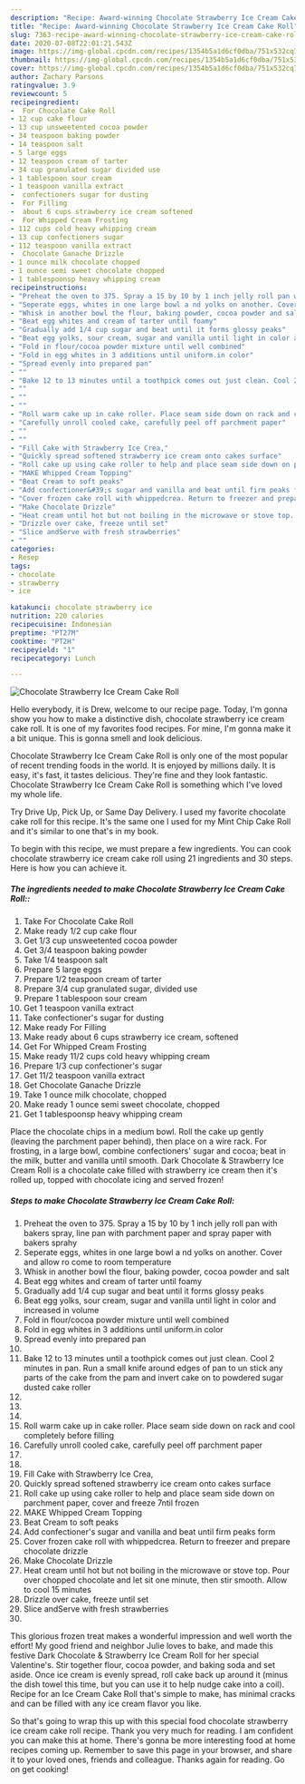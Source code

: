 ```yaml
---
description: "Recipe: Award-winning Chocolate Strawberry Ice Cream Cake Roll"
title: "Recipe: Award-winning Chocolate Strawberry Ice Cream Cake Roll"
slug: 7363-recipe-award-winning-chocolate-strawberry-ice-cream-cake-roll
date: 2020-07-08T22:01:21.543Z
image: https://img-global.cpcdn.com/recipes/1354b5a1d6cf0dba/751x532cq70/chocolate-strawberry-ice-cream-cake-roll-recipe-main-photo.jpg
thumbnail: https://img-global.cpcdn.com/recipes/1354b5a1d6cf0dba/751x532cq70/chocolate-strawberry-ice-cream-cake-roll-recipe-main-photo.jpg
cover: https://img-global.cpcdn.com/recipes/1354b5a1d6cf0dba/751x532cq70/chocolate-strawberry-ice-cream-cake-roll-recipe-main-photo.jpg
author: Zachary Parsons
ratingvalue: 3.9
reviewcount: 5
recipeingredient:
-  For Chocolate Cake Roll
- 12 cup cake flour
- 13 cup unsweetented cocoa powder
- 34 teaspoon baking powder
- 14 teaspoon salt
- 5 large eggs
- 12 teaspoon cream of tarter
- 34 cup granulated sugar divided use
- 1 tablespoon sour cream
- 1 teaspoon vanilla extract
-  confectioners sugar for dusting
-  For Filling
-  about 6 cups strawberry ice cream softened
-  For Whipped Cream Frosting
- 112 cups cold heavy whipping cream
- 13 cup confectioners sugar
- 112 teaspoon vanilla extract
-  Chocolate Ganache Drizzle
- 1 ounce milk chocolate chopped
- 1 ounce semi sweet chocolate chopped
- 1 tablespoonsp heavy whipping cream
recipeinstructions:
- "Preheat the oven to 375. Spray a 15 by 10 by 1 inch jelly roll pan with bakers spray, line pan with parchment paper and spray paper with bakers sprahy"
- "Seperate eggs, whites in one large bowl a nd yolks on another. Cover and allow ro come to room temperature"
- "Whisk in another bowl the flour, baking powder, cocoa powder and salt"
- "Beat egg whites and cream of tarter until foamy"
- "Gradually add 1/4 cup sugar and beat until it forms glossy peaks"
- "Beat egg yolks, sour cream, sugar and vanilla until light in color and increased in volume"
- "Fold in flour/cocoa powder mixture until well combined"
- "Fold in egg whites in 3 additions until uniform.in color"
- "Spread evenly into prepared pan"
- ""
- "Bake 12 to 13 minutes until a toothpick comes out just clean. Cool 2 minutes in pan. Run a small knife around edges of pan to un stick any parts of the cake from the pam and invert cake on to powdered sugar dusted cake roller"
- ""
- ""
- ""
- "Roll warm cake up in cake roller. Place seam side down on rack and cool completely before filling"
- "Carefully unroll cooled cake, carefully peel off parchment paper"
- ""
- ""
- "Fill Cake with Strawberry Ice Crea,"
- "Quickly spread softened strawberry ice cream onto cakes surface"
- "Roll cake up using cake roller to help and place seam side down on parchment paper, cover and freeze 7ntil frozen"
- "MAKE Whipped Cream Topping"
- "Beat Cream to soft peaks"
- "Add confectioner&#39;s sugar and vanilla and beat until firm peaks form"
- "Cover frozen cake roll with whippedcrea. Return to freezer and prepare chocolate drizzle"
- "Make Chocolate Drizzle"
- "Heat cream until hot but not boiling in the microwave or stove top. Pour over chopped chocolate and let sit one minute, then stir smooth. Allow to cool 15 minutes"
- "Drizzle over cake, freeze until set"
- "Slice andServe with fresh strawberries"
- ""
categories:
- Resep
tags:
- chocolate
- strawberry
- ice

katakunci: chocolate strawberry ice
nutrition: 220 calories
recipecuisine: Indonesian
preptime: "PT27M"
cooktime: "PT2H"
recipeyield: "1"
recipecategory: Lunch

---
```



![Chocolate Strawberry Ice Cream Cake Roll](https://img-global.cpcdn.com/recipes/1354b5a1d6cf0dba/751x532cq70/chocolate-strawberry-ice-cream-cake-roll-recipe-main-photo.jpg)

Hello everybody, it is Drew, welcome to our recipe page. Today, I'm gonna show you how to make a distinctive dish, chocolate strawberry ice cream cake roll. It is one of my favorites food recipes. For mine, I'm gonna make it a bit unique. This is gonna smell and look delicious.

Chocolate Strawberry Ice Cream Cake Roll is only one of the most popular of recent trending foods in the world. It is enjoyed by millions daily. It is easy, it's fast, it tastes delicious. They're fine and they look fantastic. Chocolate Strawberry Ice Cream Cake Roll is something which I've loved my whole life.

Try Drive Up, Pick Up, or Same Day Delivery. I used my favorite chocolate cake roll for this recipe. It&#39;s the same one I used for my Mint Chip Cake Roll and it&#39;s similar to one that&#39;s in my book.


To begin with this recipe, we must prepare a few ingredients. You can cook chocolate strawberry ice cream cake roll using 21 ingredients and 30 steps. Here is how you can achieve it.

##### The ingredients needed to make Chocolate Strawberry Ice Cream Cake Roll::

1. Take  For Chocolate Cake Roll
1. Make ready 1/2 cup cake flour
1. Get 1/3 cup unsweetented cocoa powder
1. Get 3/4 teaspoon baking powder
1. Take 1/4 teaspoon salt
1. Prepare 5 large eggs
1. Prepare 1/2 teaspoon cream of tarter
1. Prepare 3/4 cup granulated sugar, divided use
1. Prepare 1 tablespoon sour cream
1. Get 1 teaspoon vanilla extract
1. Take  confectioner&#39;s sugar for dusting
1. Make ready  For Filling
1. Make ready  about 6 cups strawberry ice cream, softened
1. Get  For Whipped Cream Frosting
1. Make ready 11/2 cups cold heavy whipping cream
1. Prepare 1/3 cup confectioner&#39;s sugar
1. Get 11/2 teaspoon vanilla extract
1. Get  Chocolate Ganache Drizzle
1. Take 1 ounce milk chocolate, chopped
1. Make ready 1 ounce semi sweet chocolate, chopped
1. Get 1 tablespoonsp heavy whipping cream


Place the chocolate chips in a medium bowl. Roll the cake up gently (leaving the parchment paper behind), then place on a wire rack. For frosting, in a large bowl, combine confectioners&#39; sugar and cocoa; beat in the milk, butter and vanilla until smooth. Dark Chocolate &amp; Strawberry Ice Cream Roll is a chocolate cake filled with strawberry ice cream then it&#39;s rolled up, topped with chocolate icing and served frozen! 

##### Steps to make Chocolate Strawberry Ice Cream Cake Roll:

1. Preheat the oven to 375. Spray a 15 by 10 by 1 inch jelly roll pan with bakers spray, line pan with parchment paper and spray paper with bakers sprahy
1. Seperate eggs, whites in one large bowl a nd yolks on another. Cover and allow ro come to room temperature
1. Whisk in another bowl the flour, baking powder, cocoa powder and salt
1. Beat egg whites and cream of tarter until foamy
1. Gradually add 1/4 cup sugar and beat until it forms glossy peaks
1. Beat egg yolks, sour cream, sugar and vanilla until light in color and increased in volume
1. Fold in flour/cocoa powder mixture until well combined
1. Fold in egg whites in 3 additions until uniform.in color
1. Spread evenly into prepared pan
1. 
1. Bake 12 to 13 minutes until a toothpick comes out just clean. Cool 2 minutes in pan. Run a small knife around edges of pan to un stick any parts of the cake from the pam and invert cake on to powdered sugar dusted cake roller
1. 
1. 
1. 
1. Roll warm cake up in cake roller. Place seam side down on rack and cool completely before filling
1. Carefully unroll cooled cake, carefully peel off parchment paper
1. 
1. 
1. Fill Cake with Strawberry Ice Crea,
1. Quickly spread softened strawberry ice cream onto cakes surface
1. Roll cake up using cake roller to help and place seam side down on parchment paper, cover and freeze 7ntil frozen
1. MAKE Whipped Cream Topping
1. Beat Cream to soft peaks
1. Add confectioner&#39;s sugar and vanilla and beat until firm peaks form
1. Cover frozen cake roll with whippedcrea. Return to freezer and prepare chocolate drizzle
1. Make Chocolate Drizzle
1. Heat cream until hot but not boiling in the microwave or stove top. Pour over chopped chocolate and let sit one minute, then stir smooth. Allow to cool 15 minutes
1. Drizzle over cake, freeze until set
1. Slice andServe with fresh strawberries
1. 


This glorious frozen treat makes a wonderful impression and well worth the effort! My good friend and neighbor Julie loves to bake, and made this festive Dark Chocolate &amp; Strawberry Ice Cream Roll for her special Valentine&#39;s. Stir together flour, cocoa powder, and baking soda and set aside. Once ice cream is evenly spread, roll cake back up around it (minus the dish towel this time, but you can use it to help nudge cake into a coil). Recipe for an Ice Cream Cake Roll that&#39;s simple to make, has minimal cracks and can be filled with any ice cream flavor you like. 

So that's going to wrap this up with this special food chocolate strawberry ice cream cake roll recipe. Thank you very much for reading. I am confident you can make this at home. There's gonna be more interesting food at home recipes coming up. Remember to save this page in your browser, and share it to your loved ones, friends and colleague. Thanks again for reading. Go on get cooking!
